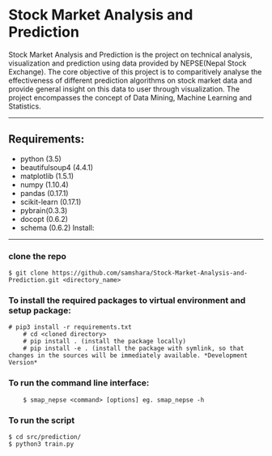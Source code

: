 Stock Market Analysis and Prediction
====================================
Stock Market Analysis and Prediction is the project on technical analysis,
visualization and prediction using data provided by NEPSE(Nepal Stock Exchange).
The core objective of this project is to comparitively analyse the effectiveness
of different prediction algorithms on stock market data and provide general
insight on this data to user through visualization. The project encompasses
the concept of Data Mining, Machine Learning and Statistics.

-------------------------------------------------------------------------------

Requirements:
-------------
- python (3.5)
- beautifulsoup4 (4.4.1)
- matplotlib (1.5.1)
- numpy (1.10.4)
- pandas (0.17.1)
- scikit-learn (0.17.1)
- pybrain(0.3.3)
- docopt (0.6.2)
- schema (0.6.2)
Install:
--------
### clone the repo
	$ git clone https://github.com/samshara/Stock-Market-Analysis-and-Prediction.git <directory_name>

### To install the required packages  to virtual environment and setup package:
	# pip3 install -r requirements.txt
        # cd <cloned directory>
        # pip install . (install the package locally)
        # pip install -e . (install the package with symlink, so that changes in the sources will be immediately available. *Development Version*

### To run the command line interface:
        $ smap_nepse <command> [options] eg. smap_nepse -h

### To run the script 
	$ cd src/prediction/
	$ python3 train.py

